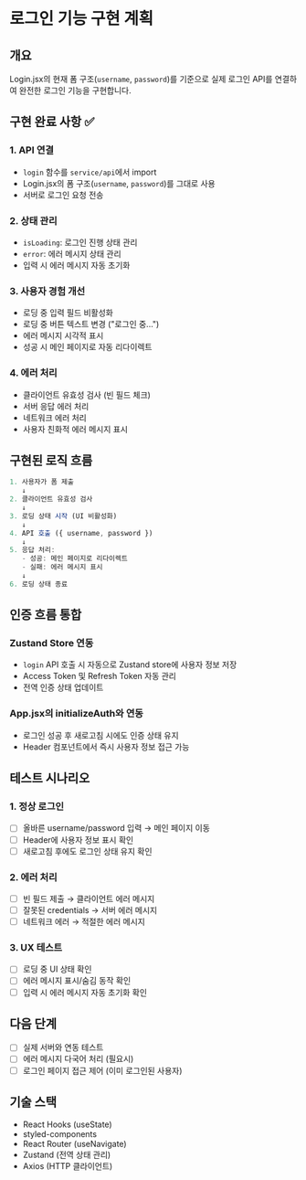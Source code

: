 # 로그인 기능 구현 계획

## 개요

Login.jsx의 현재 폼 구조(`username`, `password`)를 기준으로 실제 로그인 API를 연결하여 완전한 로그인 기능을 구현합니다.

## 구현 완료 사항 ✅

### 1. API 연결

- `login` 함수를 `service/api`에서 import
- Login.jsx의 폼 구조(`username`, `password`)를 그대로 사용
- 서버로 로그인 요청 전송

### 2. 상태 관리

- `isLoading`: 로그인 진행 상태 관리
- `error`: 에러 메시지 상태 관리
- 입력 시 에러 메시지 자동 초기화

### 3. 사용자 경험 개선

- 로딩 중 입력 필드 비활성화
- 로딩 중 버튼 텍스트 변경 ("로그인 중...")
- 에러 메시지 시각적 표시
- 성공 시 메인 페이지로 자동 리다이렉트

### 4. 에러 처리

- 클라이언트 유효성 검사 (빈 필드 체크)
- 서버 응답 에러 처리
- 네트워크 에러 처리
- 사용자 친화적 에러 메시지 표시

## 구현된 로직 흐름

```javascript
1. 사용자가 폼 제출
   ↓
2. 클라이언트 유효성 검사
   ↓
3. 로딩 상태 시작 (UI 비활성화)
   ↓
4. API 호출 ({ username, password })
   ↓
5. 응답 처리:
   - 성공: 메인 페이지로 리다이렉트
   - 실패: 에러 메시지 표시
   ↓
6. 로딩 상태 종료
```

## 인증 흐름 통합

### Zustand Store 연동

- `login` API 호출 시 자동으로 Zustand store에 사용자 정보 저장
- Access Token 및 Refresh Token 자동 관리
- 전역 인증 상태 업데이트

### App.jsx의 initializeAuth와 연동

- 로그인 성공 후 새로고침 시에도 인증 상태 유지
- Header 컴포넌트에서 즉시 사용자 정보 접근 가능

## 테스트 시나리오

### 1. 정상 로그인

- [ ] 올바른 username/password 입력 → 메인 페이지 이동
- [ ] Header에 사용자 정보 표시 확인
- [ ] 새로고침 후에도 로그인 상태 유지 확인

### 2. 에러 처리

- [ ] 빈 필드 제출 → 클라이언트 에러 메시지
- [ ] 잘못된 credentials → 서버 에러 메시지
- [ ] 네트워크 에러 → 적절한 에러 메시지

### 3. UX 테스트

- [ ] 로딩 중 UI 상태 확인
- [ ] 에러 메시지 표시/숨김 동작 확인
- [ ] 입력 시 에러 메시지 자동 초기화 확인

## 다음 단계

- [ ] 실제 서버와 연동 테스트
- [ ] 에러 메시지 다국어 처리 (필요시)
- [ ] 로그인 페이지 접근 제어 (이미 로그인된 사용자)

## 기술 스택

- React Hooks (useState)
- styled-components
- React Router (useNavigate)
- Zustand (전역 상태 관리)
- Axios (HTTP 클라이언트)
